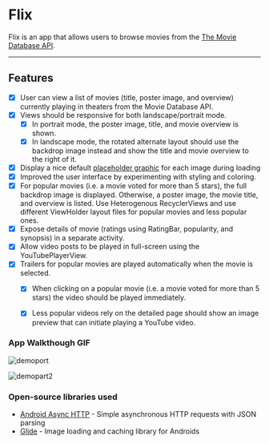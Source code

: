 # Flix
Flix is an app that allows users to browse movies from the [The Movie Database API](http://docs.themoviedb.apiary.io/#).

---

## Features
- [X] User can view a list of movies (title, poster image, and overview) currently playing in theaters from the Movie Database API.
- [X] Views should be responsive for both landscape/portrait mode.
   - [X] In portrait mode, the poster image, title, and movie overview is shown.
   - [X] In landscape mode, the rotated alternate layout should use the backdrop image instead and show the title and movie overview to the right of it.
- [X] Display a nice default [placeholder graphic](https://guides.codepath.org/android/Displaying-Images-with-the-Glide-Library#advanced-usage) for each image during loading
- [X] Improved the user interface by experimenting with styling and coloring.
- [X] For popular movies (i.e. a movie voted for more than 5 stars), the full backdrop image is displayed. Otherwise, a poster image, the movie title, and overview is listed. Use Heterogenous RecyclerViews and use different ViewHolder layout files for popular movies and less popular ones.
- [X] Expose details of movie (ratings using RatingBar, popularity, and synopsis) in a separate activity.
- [X] Allow video posts to be played in full-screen using the YouTubePlayerView.
- [X] Trailers for popular movies are played automatically when the movie is selected.
  - [X] When clicking on a popular movie (i.e. a movie voted for more than 5 stars) the video should be played immediately.
  - [X] Less popular videos rely on the detailed page should show an image preview that can initiate playing a YouTube video.


### App Walkthough GIF

![demoport](https://user-images.githubusercontent.com/63178444/107156729-0d833400-694e-11eb-84d5-cea3e4f42fd3.gif)

![demopart2](https://user-images.githubusercontent.com/63178444/108300468-5c12a880-716e-11eb-9678-79118e210541.gif)


### Open-source libraries used

- [Android Async HTTP](https://github.com/codepath/CPAsyncHttpClient) - Simple asynchronous HTTP requests with JSON parsing
- [Glide](https://github.com/bumptech/glide) - Image loading and caching library for Androids
